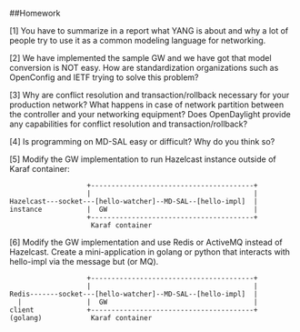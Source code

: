 ##Homework

[1] You have to summarize in a report what YANG is about and why a lot of people try to use it as a common modeling language for networking.

[2] We have implemented the sample GW and we have got that model conversion is NOT easy. How are standardization organizations such as OpenConfig and IETF trying to solve this problem? 

[3] Why are conflict resolution and transaction/rollback necessary for your production network? What happens in case of network partition between the controller and your networking equipment? Does OpenDaylight provide any capabilities for conflict resolution and transaction/rollback?

[4] Is programming on MD-SAL easy or difficult? Why do you think so?

[5] Modify the GW implementation to run Hazelcast instance outside of Karaf container:
```
                   +----------------------------------------+
                   |                                        |
Hazelcast---socket---[hello-watcher]--MD-SAL--[hello-impl]  |
instance           |  GW                                    |
                   +----------------------------------------+
                    Karaf container

```
[6] Modify the GW implementation and use Redis or ActiveMQ instead of Hazelcast. Create a mini-application in golang or python that interacts with hello-impl via the message but (or MQ).
```
                   +----------------------------------------+
                   |                                        |
Redis-------socket---[hello-watcher]--MD-SAL--[hello-impl]  |
  |                |  GW                                    |
client             +----------------------------------------+
(golang)            Karaf container

```
